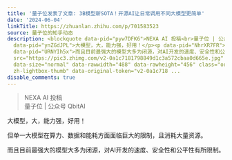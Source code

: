 ```yaml
---
title: '量子位发表了文章: 3B模型新SOTA！开源AI让日常调用不同大模型更简单'
date: '2024-06-04'
linkTitle: https://zhuanlan.zhihu.com/p/701583523
source: 量子位的知乎动态
description: <blockquote data-pid="pyw7DFK6">NEXA AI 投稿<br>量子位 | 公众号 QbitAI</blockquote><p
  data-pid="ynZGdJPL">大模型，大，能力强，好用！</p><p data-pid="NhrXR7FR">但单一大模型在算力、数据和能耗方面面临巨大的限制，且消耗大量资源。</p><p
  data-pid="URNYIh5x">而且目前最强大的模型大多为闭源，对AI开发的速度、安全性和公平性有所限制。</p><figure data-size="normal"><img
  src="https://pic3.zhimg.com/v2-0a1c7181798849d1c3a572cbaa0d665e.jpg" data-caption=""
  data-size="normal" data-rawwidth="488" data-rawheight="456" class="origin_image
  zh-lightbox-thumb" data-original-token="v2-0a1c718 ...
disable_comments: true
---
```

<blockquote data-pid="pyw7DFK6">NEXA AI 投稿<br>量子位 | 公众号 QbitAI</blockquote><p data-pid="ynZGdJPL">大模型，大，能力强，好用！</p><p data-pid="NhrXR7FR">但单一大模型在算力、数据和能耗方面面临巨大的限制，且消耗大量资源。</p><p data-pid="URNYIh5x">而且目前最强大的模型大多为闭源，对AI开发的速度、安全性和公平性有所限制。</p><figure data-size="normal"><img src="https://pic3.zhimg.com/v2-0a1c7181798849d1c3a572cbaa0d665e.jpg" data-caption="" data-size="normal" data-rawwidth="488" data-rawheight="456" class="origin_image zh-lightbox-thumb" data-original-token="v2-0a1c718 ...